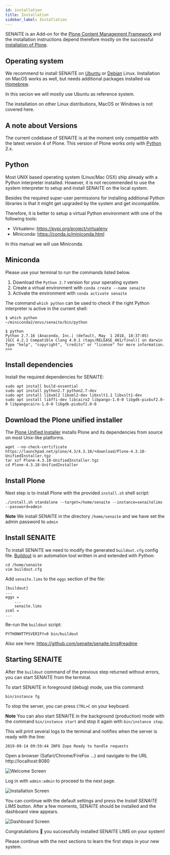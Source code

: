 ```yaml
---
id: installation
title: Installation
sidebar_label: Installation
---
```


SENAITE is an Add-on for the [Plone Content Management Framework][PLONE] and the
installation instructions depend therefore mostly on the successful
[installation of Plone][PLONE-installation].

## Operating system

We recommend to install SENAITE on [Ubuntu][UBUNTU] or [Debian][DEBIAN] Linux.
Installation on MacOS works as well, but needs additional packages installed
via [Homebrew][HOMEBREW].

In this secion we will mostly use Ubuntu as reference system.

The installation on other Linux distributions, MacOS or Windows is not covered here.


## A note about Versions

The current codebase of SENAITE is at the moment only compatible with the latest
version 4 of Plone. This version of Plone works only with [Python][PYTHON] 2.x.


## Python

Most UNIX based operating system (Linux/Mac OSX) ship already with a Python
interpreter installed. However, it is not recommended to use the system
interpreter to setup and install SENAITE on the local system.

Besides the required super-user permissions for installing additional Python
libraries is that it might get upgraded by the system and get incompatible.

Therefore, it is better to setup a virtual Python environment with one of the
following tools:

-   Virtualenv: <https://pypi.org/project/virtualenv>
-   Miniconda: <https://conda.io/miniconda.html>

In this manual we will use Miniconda.


## Miniconda

Please use your terminal to run the commands listed below.

1.  Download the `Python 2.7` version for your operating system
2.  Create a virtual environment with `conda create --name senaite`
3.  Activate the environment with `conda activate senaite`

The command `which python` can be used to check if the right Python interpreter
is active in the current shell:

```shell
$ which python
~/miniconda2/envs/senaite/bin/python
```


```shell
$ python
Python 2.7.16 |Anaconda, Inc.| (default, May  1 2018, 18:37:05)
[GCC 4.2.1 Compatible Clang 4.0.1 (tags/RELEASE_401/final)] on darwin
Type "help", "copyright", "credits" or "license" for more information.
>>>
```


## Install dependencies

Install the required dependencies for SENAITE:

```shell
sudo apt install build-essential
sudo apt install python2.7 python2.7-dev
sudo apt install libxml2 libxml2-dev libxslt1.1 libxslt1-dev
sudo apt install libffi-dev libcairo2 libpango-1.0-0 libgdk-pixbuf2.0-0 libpangocairo-1.0-0 libgdk-pixbuf2.0-0
```


## Download the Plone unified installer

The [Plone Unified Installer][PLONE-unified-installer] installs Plone and its
dependencies from source on most Unix-like platforms.

```
wget --no-check-certificate https://launchpad.net/plone/4.3/4.3.18/+download/Plone-4.3.18-UnifiedInstaller.tgz
tar xzf Plone-4.3.18-UnifiedInstaller.tgz
cd Plone-4.3.18-UnifiedInstaller
```


## Install Plone

Next step is to install Plone with the provided `install.sh` shell script:

```shell
./install.sh standalone --target=/home/senaite --instance=senaitelims --password=admin
```

**Note**
We install SENAITE in the directory `/home/senaite` and we have set the admin
password to `admin`


## Install SENAITE

To install SENAITE we need to modify the generated `buildout.cfg` config file.
[Buildout][BUILDOUT] is an automation tool written in and extended with Python:

```shell
cd /home/senaite
vim buildout.cfg
```

Add `senaite.lims` to the `eggs` section of the file:

```config
[buildout]
...
eggs =
    ...
    senaite.lims
zcml =
...
```

Re-run the `buildout` script:

```shell
PYTHONHTTPSVERIFY=0 bin/buildout
```

Also see here: https://github.com/senaite/senaite.lims#readme


## Starting SENAITE

After the `buildout` command of the previous step returned without errors, you
can start SENAITE from the terminal.

To start SENAITE in foreground (debug) mode, use this command:

```shell
bin/instance fg
```

To stop the server, you can press `CTRL+C` on your keyboard.

**Note**
You can also start SENAITE in the background (production) mode with the command
`bin/instance start` and stop it again with `bin/instance stop`.


This will print several logs to the terminal and notifies when the server is ready with the line:

```
2019-09-14 09:59:44 INFO Zope Ready to handle requests
```

Open a browser (Safari/Chrome/FireFox ...) and navigate to the URL http://localhost:8080

![Welcome Screen](/screenshots/welcome_screen.png "Welcome Screen")

Log in with `admin:admin` to proceed to the next page.

![Installation Screen](/screenshots/installation_screen.png "Installation Screen")

You can continue with the default settings and press the *Install SENAITE LIMS* button.
After a few moments, SENAITE should be installed and the dashboard view appears.

![Dashboard Screen](/screenshots/dashboard_screen.png "Dashboard Screen")

Congratulations 🙌 you successfully installed SENAITE LIMS on your system!

Please continue with the next sections to learn the first steps in your new system.



[PLONE]: https://plone.org  "The Ultimate Enterprise CMS"
[PLONE-installation]: https://docs.plone.org/4/en/manage/installing/installation.html#how-to-install-plone  "How to install Plone 4"
[PYTHON]: https://www.python.org   "Python Programming Language"
[DEBIAN]: https://www.debian.org/distrib/netinst  "Debian Linux"
[UBUNTU]: https://ubuntu.com/download/server   "Ubuntu Linux"
[HOMEBREW]: https://brew.sh "The missing package manager for macOS (or Linux)"
[PLONE-unified-installer]: https://github.com/plone/Installers-UnifiedInstaller  "Plone Unified Installer"
[BUILDOUT]: http://www.buildout.org/en/latest/  "Buildout, an automation tool written in and extended with Python"


